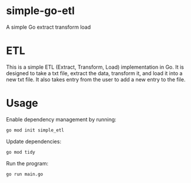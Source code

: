 # simple-go-etl
A simple Go extract transform load

# ETL
This is a simple ETL (Extract, Transform, Load) implementation in Go. It is designed to take a txt file, extract the data, transform it, and load it into a new txt file. It also takes entry from the user to add a new entry to the file.

# Usage
Enable dependency management by running:
```bash
go mod init simple_etl
```
Update dependencies:
```bash
go mod tidy
```

Run the program:
```bash
go run main.go
```  

